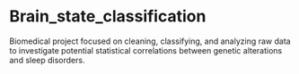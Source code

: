 # Brain_state_classification
Biomedical project focused on cleaning, classifying, and analyzing raw data to investigate potential statistical correlations between genetic alterations and sleep disorders.
